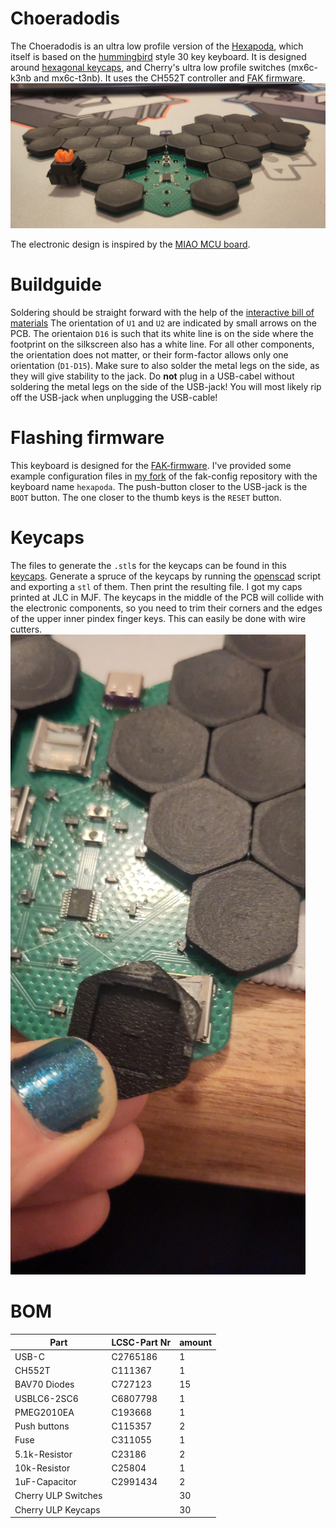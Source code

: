 # Choeradodis
The Choeradodis is an ultra low profile version of the [Hexapoda](https://github.com/ThePurox/Hexapoda), which itself is based on the [hummingbird](https://github.com/PJE66/hummingbird) style 30 key keyboard. It is designed around [hexagonal keycaps](https://hw.s-ol.nu/HEX-keycaps/), and Cherry's ultra low profile switches (mx6c-k3nb and mx6c-t3nb).
It uses the CH552T controller and [FAK firmware](https://github.com/semickolon/fak).
![top view of keyboard](picture.jpeg)

The electronic design is inspired by the [MIAO MCU board](https://github.com/kilipan/miao).

# Buildguide
Soldering should be straight forward with the help of the [interactive bill of materials](bom/ibom.html)
The orientation of `U1` and `U2` are indicated by small arrows on the PCB.
The orientaion `D16` is such that its white line is on the side where the footprint on the silkscreen also has a white line.
For all other components, the orientation does not matter, or their form-factor allows only one orientation (`D1-D15`).
Make sure to also solder the metal legs on the side, as they will give stability to the jack.
Do **not** plug in a USB-cabel without soldering the metal legs on the side of the USB-jack! You will most likely rip off the USB-jack when unplugging the USB-cable!

# Flashing firmware
This keyboard is designed for the [FAK-firmware](https://github.com/semickolon/fak).
I've provided some example configuration files in [my fork](https://github.com/ThePurox/fak-config) of the fak-config repository with the keyboard name `hexapoda`.
The push-button closer to the USB-jack is the `BOOT` button. The one closer to the thumb keys is the `RESET` button.

# Keycaps
The files to generate the `.stl`s for the keycaps can be found in this [keycaps](keycaps).
Generate a spruce of the keycaps by running the [openscad](https://openscad.org/) script and exporting a `stl` of them.
Then print the resulting file. I got my caps printed at JLC in MJF.
The keycaps in the middle of the PCB will collide with the electronic components, so you need to trim their corners and the edges of the upper inner pindex finger keys. This can easily be done with wire cutters.
![Image of trimmed keycaps](corner-trimming.jpeg)

# BOM
| Part                | LCSC-Part Nr | amount |
|---------------------|--------------|--------|
| USB-C               | C2765186     | 1      |
| CH552T              | C111367      | 1      |
| BAV70 Diodes        | C727123      | 15     |
| USBLC6-2SC6         | C6807798     | 1      |
| PMEG2010EA          | C193668      | 1      |
| Push buttons        | C115357      | 2      |
| Fuse                | C311055      | 1      |
| 5.1k-Resistor       | C23186       | 2      |
| 10k-Resistor        | C25804       | 1      |
| 1uF-Capacitor       | C2991434     | 2      |
| Cherry ULP Switches |              | 30     |
| Cherry ULP Keycaps  |              | 30     |
